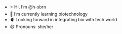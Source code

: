 - ⭐️ Hi, I’m @h-sbrn
- 🌱 I’m currently learning biotechnology
- 🫀 Looking forward in integrating bio with tech world
- 😄 Pronouns: she/her

<!---
h-sbrn/h-sbrn is a ✨ special ✨ repository because its `README.md` (this file) appears on your GitHub profile.
You can click the Preview link to take a look at your changes.
--->
